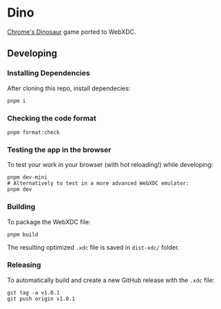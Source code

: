 # Dino

[Chrome's Dinosaur](https://source.chromium.org/chromium/chromium/src/+/main:components/neterror/resources/offline.js) game ported to WebXDC.

## Developing

### Installing Dependencies

After cloning this repo, install dependecies:

```
pnpm i
```

### Checking the code format

```
pnpm format:check
```

### Testing the app in the browser

To test your work in your browser (with hot reloading!) while developing:

```
pnpm dev-mini
# Alternatively to test in a more advanced WebXDC emulator:
pnpm dev
```

### Building

To package the WebXDC file:

```
pnpm build
```

The resulting optimized `.xdc` file is saved in `dist-xdc/` folder.

### Releasing

To automatically build and create a new GitHub release with the `.xdc` file:

```
git tag -a v1.0.1
git push origin v1.0.1
```
